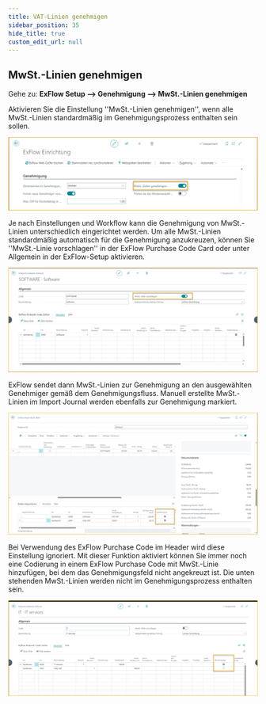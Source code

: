 ```yaml
---
title: VAT-Linien genehmigen
sidebar_position: 35
hide_title: true
custom_edit_url: null
---
```

## MwSt.-Linien genehmigen

Gehe zu: **ExFlow Setup --> Genehmigung --> MwSt.-Linien genehmigen** 

Aktivieren Sie die Einstellung ''MwSt.-Linien genehmigen'', wenn alle MwSt.-Linien standardmäßig im Genehmigungsprozess enthalten sein sollen. 

![MwSt.-Linien genehmigen](./../../images/exflow-setup-approval-vat-lines-001.png)


Je nach Einstellungen und Workflow kann die Genehmigung von MwSt.-Linien unterschiedlich eingerichtet werden. Um alle MwSt.-Linien standardmäßig automatisch für die Genehmigung anzukreuzen, können Sie ''MwSt.-Linie vorschlagen'' in der ExFlow Purchase Code Card oder unter Allgemein in der ExFlow-Setup aktivieren. 


![MwSt.-Linien genehmigen](./../../images/exflow-setup-approval-vat-lines-003.png)

ExFlow sendet dann MwSt.-Linien zur Genehmigung an den ausgewählten Genehmiger gemäß dem Genehmigungsfluss. Manuell erstellte MwSt.-Linien im Import Journal werden ebenfalls zur Genehmigung markiert. 


![MwSt.-Linien genehmigen](./../../images/exflow-setup-approval-vat-lines-004.png)


Bei Verwendung des ExFlow Purchase Code im Header wird diese Einstellung ignoriert. Mit dieser Funktion aktiviert können Sie immer noch eine Codierung in einem ExFlow Purchase Code mit MwSt.-Linie hinzufügen, bei dem das Genehmigungsfeld nicht angekreuzt ist. Die unten stehenden MwSt.-Linien werden nicht im Genehmigungsprozess enthalten sein.

![MwSt.-Linien genehmigen](./../../images/exflow-setup-approval-vat-lines-002.png)


